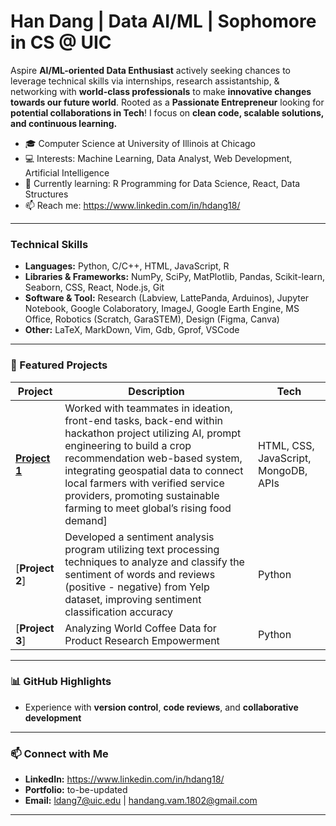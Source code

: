 # Han Dang | Data AI/ML | Sophomore in CS @ UIC

Aspire **AI/ML-oriented Data Enthusiast** actively seeking chances to leverage technical skills via internships, research assistantship, & networking with **world-class professionals** to make **innovative changes towards our future world**. Rooted as a **Passionate Entrepreneur** looking for **potential collaborations in Tech**!
I focus on **clean code, scalable solutions, and continuous learning.**

- 🎓 Computer Science at University of Illinois at Chicago
- 💻 Interests: Machine Learning, Data Analyst, Web Development, Artificial Intelligence
- 🌱 Currently learning: R Programming for Data Science, React, Data Structures
- 📫 Reach me: https://www.linkedin.com/in/hdang18/
---

### Technical Skills
- **Languages:** Python, C/C++, HTML, JavaScript, R 
- **Libraries & Frameworks:** NumPy, SciPy, MatPlotlib, Pandas, Scikit-learn, Seaborn, CSS, React, Node.js, Git  
- **Software & Tool:**
Research (Labview, LattePanda, Arduinos), Jupyter Notebook, Google Colaboratory, ImageJ, Google Earth Engine, MS Office, Robotics (Scratch, GaraSTEM), Design (Figma, Canva)
- **Other:** LaTeX, MarkDown, Vim, Gdb, Gprof, VSCode

---

### 📂 Featured Projects


| Project | Description | Tech |
|--------|-------------|------|
| [**Project 1**](https://devpost.com/software/agrihub-farming-for-sustainability) | Worked with teammates in ideation, front-end tasks, back-end within hackathon project utilizing AI, prompt engineering to build a crop recommendation web-based system, integrating geospatial data to connect local farmers with verified service providers, promoting sustainable farming to meet global’s rising food demand] | HTML, CSS, JavaScript, MongoDB, APIs |
| [**Project 2**] | Developed a sentiment analysis program utilizing text processing techniques to analyze and classify the sentiment of words and reviews (positive - negative) from Yelp dataset, improving sentiment classification accuracy | Python |
| [**Project 3**] | Analyzing World Coffee Data for Product Research Empowerment | Python |

---

### 📊 GitHub Highlights 
- Experience with **version control**, **code reviews**, and **collaborative development**
---

### 📫 Connect with Me
- **LinkedIn:** https://www.linkedin.com/in/hdang18/
- **Portfolio:** to-be-updated
- **Email:** ldang7@uic.edu | handang.vam.1802@gmail.com 

---

